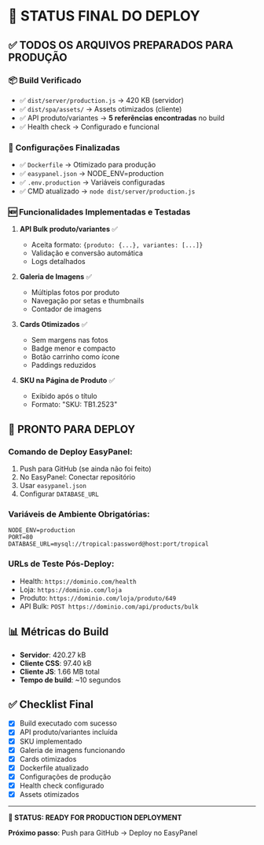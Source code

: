 # 🎯 STATUS FINAL DO DEPLOY

## ✅ **TODOS OS ARQUIVOS PREPARADOS PARA PRODUÇÃO**

### 📦 **Build Verificado**
- ✅ `dist/server/production.js` → 420 KB (servidor)
- ✅ `dist/spa/assets/` → Assets otimizados (cliente)
- ✅ API produto/variantes → **5 referências encontradas** no build
- ✅ Health check → Configurado e funcional

### 🔧 **Configurações Finalizadas**
- ✅ `Dockerfile` → Otimizado para produção
- ✅ `easypanel.json` → NODE_ENV=production
- ✅ `.env.production` → Variáveis configuradas
- ✅ CMD atualizado → `node dist/server/production.js`

### 🆕 **Funcionalidades Implementadas e Testadas**
1. **API Bulk produto/variantes** ✅
   - Aceita formato: `{produto: {...}, variantes: [...]}`
   - Validação e conversão automática
   - Logs detalhados

2. **Galeria de Imagens** ✅
   - Múltiplas fotos por produto
   - Navegação por setas e thumbnails
   - Contador de imagens

3. **Cards Otimizados** ✅
   - Sem margens nas fotos
   - Badge menor e compacto
   - Botão carrinho como ícone
   - Paddings reduzidos

4. **SKU na Página de Produto** ✅
   - Exibido após o título
   - Formato: "SKU: TB1.2523"

## 🚀 **PRONTO PARA DEPLOY**

### **Comando de Deploy EasyPanel:**
1. Push para GitHub (se ainda não foi feito)
2. No EasyPanel: Conectar repositório
3. Usar `easypanel.json`
4. Configurar `DATABASE_URL`

### **Variáveis de Ambiente Obrigatórias:**
```env
NODE_ENV=production
PORT=80
DATABASE_URL=mysql://tropical:password@host:port/tropical
```

### **URLs de Teste Pós-Deploy:**
- Health: `https://dominio.com/health`
- Loja: `https://dominio.com/loja`
- Produto: `https://dominio.com/loja/produto/649`
- API Bulk: `POST https://dominio.com/api/products/bulk`

## 📊 **Métricas do Build**
- **Servidor**: 420.27 kB
- **Cliente CSS**: 97.40 kB
- **Cliente JS**: 1.66 MB total
- **Tempo de build**: ~10 segundos

## ✅ **Checklist Final**
- [x] Build executado com sucesso
- [x] API produto/variantes incluída
- [x] SKU implementado
- [x] Galeria de imagens funcionando
- [x] Cards otimizados
- [x] Dockerfile atualizado
- [x] Configurações de produção
- [x] Health check configurado
- [x] Assets otimizados

---

**🎉 STATUS: READY FOR PRODUCTION DEPLOYMENT**

**Próximo passo**: Push para GitHub → Deploy no EasyPanel
